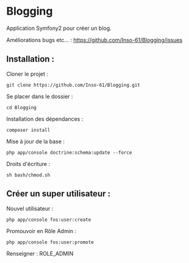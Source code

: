 Blogging
========

Application Symfony2 pour créer un blog.

Améliorations bugs etc... :
 https://github.com/Inso-61/Blogging/issues

Installation : 
--------------

Cloner le projet :

    git clone https://github.com/Inso-61/Blogging.git
    
Se placer dans le dossier :
    
    cd Blogging
    
Installation des dépendances :
    
    composer install
    
Mise à jour de la base :
    
    php app/console doctrine:schema:update --force
    
Droits d'écriture :
    
    sh bash/chmod.sh
    
Créer un super utilisateur : 
----------------------------

Nouvel utilisateur :

    php app/console fos:user:create 
    
Promouvoir en Rôle Admin :
    
    php app/console fos:user:promote    
    
Renseigner : ROLE_ADMIN

